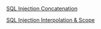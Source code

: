 [SQL Injection Concatenation](./A1-SQL-Injection-Concatentation)

[SQL Injection Interpolation & Scope](./A1-SQL-Injection-Interpolation)

